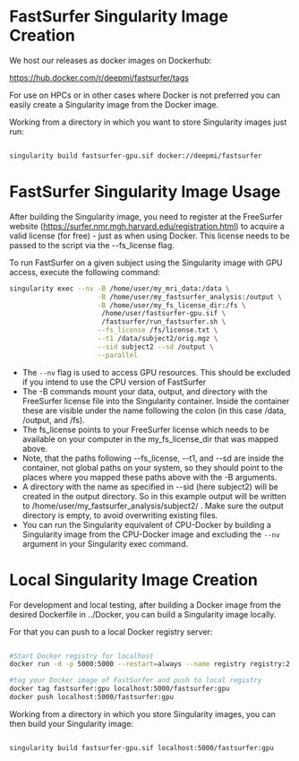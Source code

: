 # FastSurfer Singularity Image Creation

We host our releases as docker images on Dockerhub: 

https://hub.docker.com/r/deepmi/fastsurfer/tags

For use on HPCs or in other cases where Docker is not preferred you can easily create a Singularity image from the Docker image. 

Working from a directory in which you want to store Singularity images just run:

```bash

singularity build fastsurfer-gpu.sif docker://deepmi/fastsurfer
```


# FastSurfer Singularity Image Usage

After building the Singularity image, you need to register at the FreeSurfer website (https://surfer.nmr.mgh.harvard.edu/registration.html) to acquire a valid license (for free) - just as when using Docker. This license needs to be passed to the script via the --fs_license flag.

To run FastSurfer on a given subject using the Singularity image with GPU access, execute the following command:

```bash
singularity exec --nv -B /home/user/my_mri_data:/data \
                      -B /home/user/my_fastsurfer_analysis:/output \
                      -B /home/user/my_fs_license_dir:/fs \
                       /home/user/fastsurfer-gpu.sif \
                       /fastsurfer/run_fastsurfer.sh \
                      --fs_license /fs/license.txt \
                      --t1 /data/subject2/orig.mgz \
                      --sid subject2 --sd /output \
                      --parallel
```

* The `--nv` flag is used to access GPU resources. This should be excluded if you intend to use the CPU version of FastSurfer
* The -B commands mount your data, output, and directory with the FreeSurfer license file into the Singularity container. Inside the container these are visible under the name following the colon (in this case /data, /output, and /fs). 
* The fs_license points to your FreeSurfer license which needs to be available on your computer in the my_fs_license_dir that was mapped above. 
* Note, that the paths following --fs_license, --t1, and --sd are inside the container, not global paths on your system, so they should point to the places where you mapped these paths above with the -B arguments. 
* A directory with the name as specified in --sid (here subject2) will be created in the output directory. So in this example output will be written to /home/user/my_fastsurfer_analysis/subject2/ . Make sure the output directory is empty, to avoid overwriting existing files. 
* You can run the Singularity equivalent of CPU-Docker by building a Singularity image from the CPU-Docker image and excluding the `--nv` argument in your Singularity exec command.


# Local Singularity Image Creation

For development and local testing, after building a Docker image from the desired Dockerfile in ../Docker, you can build a Singularity image locally.

For that you can push to a local Docker registry server:

```bash

#Start Docker registry for localhost
docker run -d -p 5000:5000 --restart=always --name registry registry:2

#tag your Docker image of FastSurfer and push to local registry
docker tag fastsurfer:gpu localhost:5000/fastsurfer:gpu
docker push localhost:5000/fastsurfer:gpu
```

Working from a directory in which you store Singularity images, you can then build your Singularity image:

```bash

singularity build fastsurfer-gpu.sif localhost:5000/fastsurfer:gpu
```

